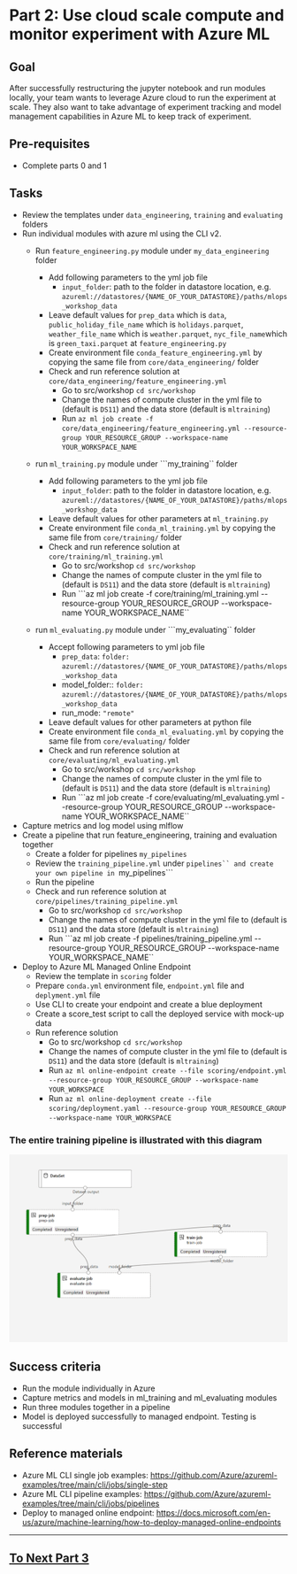 
# Part 2: Use cloud scale compute and monitor experiment with Azure ML

## Goal 
After successfully restructuring the jupyter notebook and run modules locally, your team wants to leverage Azure cloud to run the experiment at scale.
They also want to take advantage of experiment tracking and model management capabilities in Azure ML to keep track of experiment.   

## Pre-requisites
- Complete parts 0 and 1

## Tasks
- Review the templates under ```data_engineering```, ```training``` and   ```evaluating``` folders
- Run individual modules with azure ml using the CLI v2. 
    - Run ```feature_engineering.py``` module under ```my_data_engineering``` folder
        - Add following parameters to the yml job file
            - ```input_folder```: path to the folder in datastore location, e.g. ```azureml://datastores/{NAME_OF_YOUR_DATASTORE}/paths/mlops_workshop_data```
        - Leave default values for  ```prep_data``` which is ```data```, ```public_holiday_file_name``` which is ```holidays.parquet```,  ```weather_file_name``` which is ```weather.parquet```, ```nyc_file_name```which is ```green_taxi.parquet``` at ``feature_engineering.py``
        - Create environment file ```conda_feature_engineering.yml``` by copying the same file from ```core/data_engineering/``` folder 
        - Check and run reference solution at ```core/data_engineering/feature_engineering.yml```
            - Go to src/workshop ```cd src/workshop```
            - Change the names of compute cluster in the yml file to (default is ```DS11```) and the data store (default is ```mltraining```)
            - Run ```az ml job create -f core/data_engineering/feature_engineering.yml --resource-group YOUR_RESOURCE_GROUP --workspace-name YOUR_WORKSPACE_NAME```

    - run ```ml_training.py``` module under ```my_training`` folder
        - Add following parameters to the yml job file
            - ```input_folder```: path to the folder in datastore location, e.g. ```azureml://datastores/{NAME_OF_YOUR_DATASTORE}/paths/mlops_workshop_data```
        - Leave default values for other parameters at ```ml_training.py```
        - Create environment file ```conda_ml_training.yml``` by copying the same file from ```core/training/``` folder 
        - Check and run reference solution at ```core/training/ml_training.yml```
            - Go to src/workshop ```cd src/workshop```
            - Change the names of compute cluster in the yml file to (default is ```DS11```) and the data store (default is ```mltraining```)
            - Run ```az ml job create -f core/training/ml_training.yml --resource-group YOUR_RESOURCE_GROUP --workspace-name YOUR_WORKSPACE_NAME``
    - run ```ml_evaluating.py``` module under ```my_evaluating`` folder
        - Accept following parameters to yml job file
            - ```prep_data```: ```folder: azureml://datastores/{NAME_OF_YOUR_DATASTORE}/paths/mlops_workshop_data```
            - model_folder:: ```folder: azureml://datastores/{NAME_OF_YOUR_DATASTORE}/paths/mlops_workshop_data```
            - run_mode: ```"remote"```
        - Leave default values for other parameters at python file
        - Create environment file ```conda_ml_evaluating.yml``` by copying the same file from ```core/evaluating/``` folder 
        - Check and run reference solution at ```core/evaluating/ml_evaluating.yml```
            - Go to src/workshop ```cd src/workshop```
            - Change the names of compute cluster in the yml file to (default is ```DS11```) and the data store (default is ```mltraining```)
            - Run ```az ml job create -f core/evaluating/ml_evaluating.yml --resource-group YOUR_RESOURCE_GROUP --workspace-name YOUR_WORKSPACE_NAME``
- Capture metrics and log model using mlflow 
- Create a pipeline that run feature_engineering, training and evaluation together
    - Create a folder for pipelines ```my_pipelines``` 
    - Review the ```training_pipeline.yml``` under ```pipelines`` and create your own pipeline in ```my_pipelines``` 
    - Run the pipeline  
    - Check and run reference solution at ```core/pipelines/training_pipeline.yml```
        - Go to src/workshop ```cd src/workshop```
        - Change the names of compute cluster in the yml file to (default is ```DS11```) and the data store (default is ```mltraining```)
        - Run ```az ml job create -f pipelines/training_pipeline.yml --resource-group YOUR_RESOURCE_GROUP --workspace-name YOUR_WORKSPACE_NAME``
- Deploy to Azure ML Managed Online Endpoint
    - Review the template in ```scoring``` folder
    - Prepare ```conda.yml``` environment file, ```endpoint.yml``` file and ```deplyment.yml``` file
    - Use CLI to create your endpoint and create a blue deployment 
    - Create a score_test script to call the deployed service with mock-up data
    - Run reference solution
        - Go to src/workshop ```cd src/workshop```
        - Change the names of compute cluster in the yml file to (default is ```DS11```) and the data store (default is ```mltraining```)
        - Run ```az ml online-endpoint create --file scoring/endpoint.yml --resource-group YOUR_RESOURCE_GROUP --workspace-name YOUR_WORKSPACE```
        - Run ```az ml online-deployment create --file scoring/deployment.yaml --resource-group YOUR_RESOURCE_GROUP --workspace-name YOUR_WORKSPACE```

### The entire training pipeline is illustrated with this diagram

![training_pipeline](images/training_pipeline.png)
## Success criteria
- Run the module individually in Azure 
- Capture metrics and models in ml_training and ml_evaluating modules
- Run three modules together in a pipeline
- Model is deployed successfully to managed endpoint. Testing is successful


## Reference materials
- Azure ML CLI single job examples: https://github.com/Azure/azureml-examples/tree/main/cli/jobs/single-step
- Azure ML CLI pipeline examples: https://github.com/Azure/azureml-examples/tree/main/cli/jobs/pipelines
- Deploy to managed online endpoint: https://docs.microsoft.com/en-us/azure/machine-learning/how-to-deploy-managed-online-endpoints


---

## [To Next Part 3](part_3.md)
